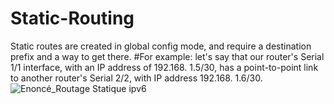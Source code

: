 # Static-Routing
Static routes are created in global config mode, and require a destination prefix and a way to get there.
#For example:
let's say that our router's Serial 1/1 interface, with an IP address of 192.168. 1.5/30, has a point-to-point link to another router's Serial 2/2, with IP address 192.168. 1.6/30.
![Enoncé_Routage Statique ipv6](https://user-images.githubusercontent.com/101791324/205381807-03abbead-8928-45a8-b0c1-4b2e5cde91d9.PNG)
